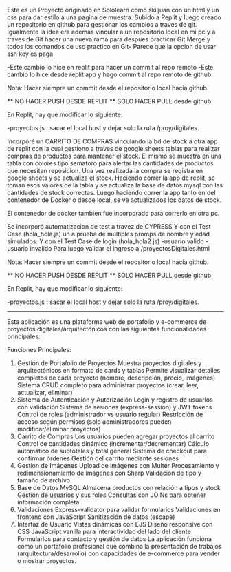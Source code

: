 Este es un Proyecto originado en Sololearn como skiljuan con un html y un css para dar estilo a una pagina de muestra.
Subido a Replit y luego creado un repositorio en github para gestionar los cambios a traves de git.
Igualmente la idea era ademas vincular a un repositorio local en mi pc y a traves de Git hacer una nueva rama para 
despues practicar Git Merge y todos los comandos de uso practico en Git-
Parece que la opcion de usar ssh key es paga

-Este cambio lo hice en replit para hacer un commit al repo remoto
-Este cambio lo hice desde replit app y hago commit al repo remoto de github.


Nota: Hacer siempre un commit desde el repositorio local hacia github.

** NO HACER PUSH DESDE REPLIT ** SOLO HACER PULL desde github

En Replit, hay que modificar lo siguiente:

-proyectos.js : sacar el local host y dejar solo la ruta /proy/digitales.



Incorporé un CARRITO DE COMPRAS vinculando la bd de stock a otra app de replit con la cual gestiono a traves de google sheets tablas para realizar
compras de productos para mantener el stock. El mismo se muestra en una tabla con colores tipo semaforo para alertar las cantidades de productos
que necesitan reposicion. Una vez realizada la compra se registra en google sheets y se actualiza el stock. Haciendo correr la app de replit, se
toman esos valores de la tabla y se actualiza la base de datos mysql con las cantidades de stock correctas. Luego haciendo correr la app tanto en 
del contenedor de Docker o desde local, se ve actualizados los datos de stock.

El contenedor de docker tambien fue incorporado para correrlo en otra pc.

Se incorporó automatizacion de test a travez de CYPRESS 
Y con el Test Case (hola_hola.js)
un a prueba de multiples promps de nombre y edad simulados.
Y con el Test Case de login (hola_hola2.js)
-usuario valido
-usuario invalido
Para luego validar el ingreso a /proyectosDigitales.html 



Nota: Hacer siempre un commit desde el repositorio local hacia github.

** NO HACER PUSH DESDE REPLIT ** SOLO HACER PULL desde github

En Replit, hay que modificar lo siguiente:

-proyectos.js : sacar el local host y dejar solo la ruta /proy/digitales.

*************************************

Esta aplicación es una plataforma web de portafolio y e-commerce de proyectos digitales/arquitectónicos con las siguientes funcionalidades principales:

Funciones Principales:
1. Gestión de Portafolio de Proyectos
Muestra proyectos digitales y arquitectónicos en formato de cards y tablas
Permite visualizar detalles completos de cada proyecto (nombre, descripción, precio, imágenes)
Sistema CRUD completo para administrar proyectos (crear, leer, actualizar, eliminar)
2. Sistema de Autenticación y Autorización
Login y registro de usuarios con validación
Sistema de sesiones (express-session) y JWT tokens
Control de roles (administrador vs usuario regular)
Restricción de acceso según permisos (solo administradores pueden modificar/eliminar proyectos)
3. Carrito de Compras
Los usuarios pueden agregar proyectos al carrito
Control de cantidades dinámico (incrementar/decrementar)
Cálculo automático de subtotales y total general
Sistema de checkout para confirmar órdenes
Gestión del carrito mediante sesiones
4. Gestión de Imágenes
Upload de imágenes con Multer
Procesamiento y redimensionamiento de imágenes con Sharp
Validación de tipo y tamaño de archivo
5. Base de Datos MySQL
Almacena productos con relación a tipos y stock
Gestión de usuarios y sus roles
Consultas con JOINs para obtener información completa
6. Validaciones
Express-validator para validar formularios
Validaciones en frontend con JavaScript
Sanitización de datos (escape)
7. Interfaz de Usuario
Vistas dinámicas con EJS
Diseño responsive con CSS
JavaScript vanilla para interactividad del lado del cliente
Formularios para contacto y gestión de datos
La aplicación funciona como un portafolio profesional que combina la presentación de trabajos (arquitectura/desarrollo) con capacidades de e-commerce para vender o mostrar proyectos.